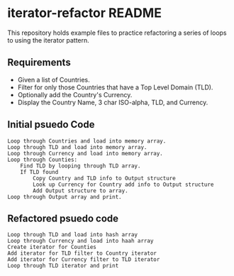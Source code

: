 iterator-refactor README
========================

This repository holds example files to practice refactoring a series of loops
to using the iterator pattern.

Requirements
------------

  * Given a list of Countries.
  * Filter for only those Countries that have a Top Level Domain (TLD).
  * Optionally add the Country's Currency.
  * Display the Country Name, 3 char ISO-alpha, TLD, and Currency.


Initial psuedo Code
-------------------

    Loop through Countries and load into memory array.
    Loop through TLD and load into memory array.
    Loop through Currency and load into memory array.
    Loop through Counties:
        Find TLD by looping through TLD array.
        If TLD found
            Copy Country and TLD info to Output structure
            Look up Currency for Country add info to Output structure
            Add Output structure to array.
    Loop through Output array and print.


Refactored psuedo code
----------------------

    Loop through TLD and load into hash array
    Loop through Currency and load into haah array
    Create iterator for Counties
    Add iterator for TLD filter to Country iterator
    Add iterator for Currency filter to TLD iterator
    Loop through TLD iterator and print


